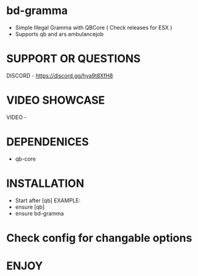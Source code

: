 # bd-gramma
- Simple Illegal Gramma with QBCore ( Check releases for ESX )
- Supports qb and ars ambulancejob

# SUPPORT OR QUESTIONS
DISCORD - https://discord.gg/hya9t8XfH8

# VIDEO SHOWCASE
VIDEO -

# DEPENDENICES
- qb-core

# INSTALLATION
- Start after [qb]
EXAMPLE:
- ensure [qb]
- ensure bd-gramma

# Check config for changable options
# ENJOY
